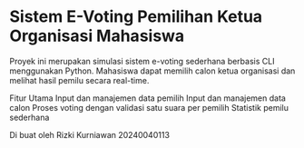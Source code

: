 # Sistem E-Voting Pemilihan Ketua Organisasi Mahasiswa


Proyek ini merupakan simulasi sistem e-voting sederhana berbasis CLI menggunakan Python. Mahasiswa dapat memilih calon ketua organisasi dan melihat hasil pemilu secara real-time.

Fitur Utama
Input dan manajemen data pemilih
Input dan manajemen data calon
Proses voting dengan validasi satu suara per pemilih
Statistik pemilu sederhana

Di buat oleh 
Rizki Kurniawan
20240040113

